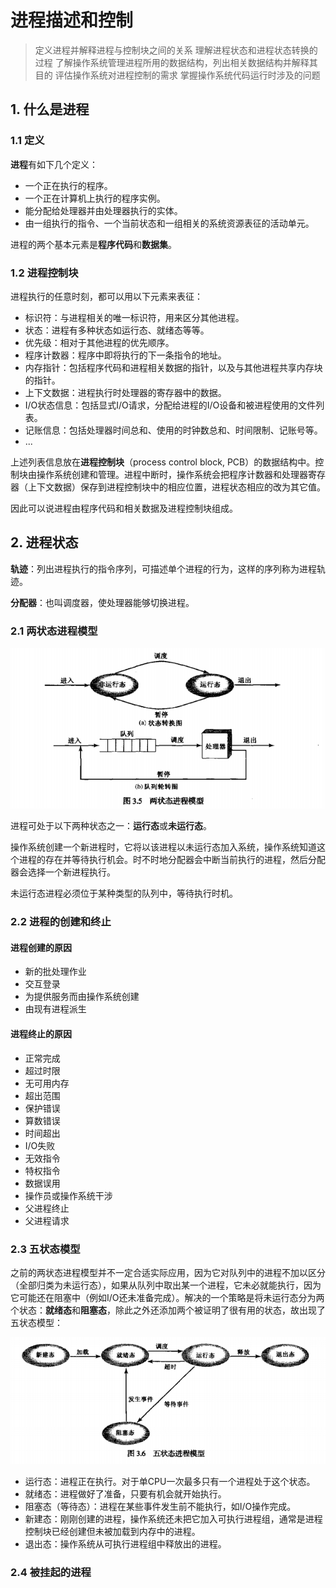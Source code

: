 # 进程描述和控制

> 定义进程并解释进程与控制块之间的关系
> 理解进程状态和进程状态转换的过程
> 了解操作系统管理进程所用的数据结构，列出相关数据结构并解释其目的
> 评估操作系统对进程控制的需求
> 掌握操作系统代码运行时涉及的问题

## 1. 什么是进程

### 1.1 定义

**进程**有如下几个定义：

- 一个正在执行的程序。
- 一个正在计算机上执行的程序实例。
- 能分配给处理器并由处理器执行的实体。
- 由一组执行的指令、一个当前状态和一组相关的系统资源表征的活动单元。

进程的两个基本元素是**程序代码**和**数据集**。

### 1.2 进程控制块

进程执行的任意时刻，都可以用以下元素来表征：

- 标识符：与进程相关的唯一标识符，用来区分其他进程。
- 状态：进程有多种状态如运行态、就绪态等等。
- 优先级：相对于其他进程的优先顺序。
- 程序计数器：程序中即将执行的下一条指令的地址。
- 内存指针：包括程序代码和进程相关数据的指针，以及与其他进程共享内存块的指针。
- 上下文数据：进程执行时处理器的寄存器中的数据。
- I/O状态信息：包括显式I/O请求，分配给进程的I/O设备和被进程使用的文件列表。
- 记账信息：包括处理器时间总和、使用的时钟数总和、时间限制、记账号等。
- ...

上述列表信息放在**进程控制块**（process control block, PCB）的数据结构中。控制块由操作系统创建和管理。进程中断时，操作系统会把程序计数器和处理器寄存器（上下文数据）保存到进程控制块中的相应位置，进程状态相应的改为其它值。

因此可以说进程由程序代码和相关数据及进程控制块组成。

## 2. 进程状态

**轨迹**：列出进程执行的指令序列，可描述单个进程的行为，这样的序列称为进程轨迹。

**分配器**：也叫调度器，使处理器能够切换进程。

### 2.1 两状态进程模型

![two stage proc](images/two_stage_proc.png)

进程可处于以下两种状态之一：**运行态**或**未运行态**。

操作系统创建一个新进程时，它将以该进程以未运行态加入系统，操作系统知道这个进程的存在并等待执行机会。时不时地分配器会中断当前执行的进程，然后分配器会选择一个新进程执行。

未运行态进程必须位于某种类型的队列中，等待执行时机。

### 2.2 进程的创建和终止

#### 进程创建的原因

- 新的批处理作业
- 交互登录
- 为提供服务而由操作系统创建
- 由现有进程派生

#### 进程终止的原因

- 正常完成
- 超过时限
- 无可用内存
- 超出范围
- 保护错误
- 算数错误
- 时间超出
- I/O失败
- 无效指令
- 特权指令
- 数据误用
- 操作员或操作系统干涉
- 父进程终止
- 父进程请求

### 2.3 五状态模型

之前的两状态进程模型并不一定合适实际应用，因为它对队列中的进程不加以区分（全部归类为未运行态），如果从队列中取出某一个进程，它未必就能执行，因为它可能还在阻塞中（例如I/O还未准备完成）。解决的一个策略是将未运行态分为两个状态：**就绪态**和**阻塞态**，除此之外还添加两个被证明了很有用的状态，故出现了五状态模型：

![five stage proc](images/five_stage_proc.png)

- 运行态：进程正在执行。对于单CPU一次最多只有一个进程处于这个状态。
- 就绪态：进程做好了准备，只要有机会就开始执行。
- 阻塞态（等待态）：进程在某些事件发生前不能执行，如I/O操作完成。
- 新建态：刚刚创建的进程，操作系统还未把它加入可执行进程组，通常是进程控制块已经创建但未被加载到内存中的进程。
- 退出态：操作系统从可执行进程组中释放出的进程。

### 2.4 被挂起的进程

